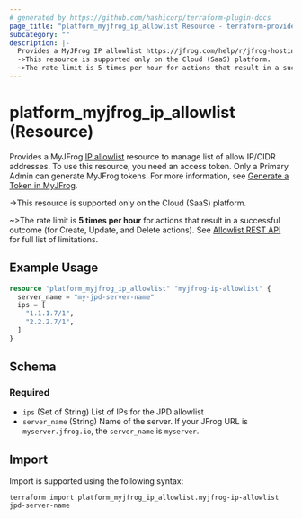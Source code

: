 ```yaml
---
# generated by https://github.com/hashicorp/terraform-plugin-docs
page_title: "platform_myjfrog_ip_allowlist Resource - terraform-provider-platform"
subcategory: ""
description: |-
  Provides a MyJFrog IP allowlist https://jfrog.com/help/r/jfrog-hosting-models-documentation/configure-the-ip/cidr-allowlist resource to manage list of allow IP/CIDR addresses. To use this resource, you need an access token. Only a Primary Admin can generate MyJFrog tokens. For more information, see Generate a Token in MyJFrog https://jfrog.com/help/r/jfrog-hosting-models-documentation/generate-a-token-in-myjfrog.
  ->This resource is supported only on the Cloud (SaaS) platform.
  ~>The rate limit is 5 times per hour for actions that result in a successful outcome (for Create, Update, and Delete actions). See Allowlist REST API https://jfrog.com/help/r/jfrog-rest-apis/allowlist-rest-api for full list of limitations.
---
```


# platform_myjfrog_ip_allowlist (Resource)

Provides a MyJFrog [IP allowlist](https://jfrog.com/help/r/jfrog-hosting-models-documentation/configure-the-ip/cidr-allowlist) resource to manage list of allow IP/CIDR addresses. To use this resource, you need an access token. Only a Primary Admin can generate MyJFrog tokens. For more information, see [Generate a Token in MyJFrog](https://jfrog.com/help/r/jfrog-hosting-models-documentation/generate-a-token-in-myjfrog).

->This resource is supported only on the Cloud (SaaS) platform.

~>The rate limit is **5 times per hour** for actions that result in a successful outcome (for Create, Update, and Delete actions). See [Allowlist REST API](https://jfrog.com/help/r/jfrog-rest-apis/allowlist-rest-api) for full list of limitations.

## Example Usage

```terraform
resource "platform_myjfrog_ip_allowlist" "myjfrog-ip-allowlist" {
  server_name = "my-jpd-server-name"
  ips = [
    "1.1.1.7/1",
    "2.2.2.7/1",
  ]
}
```

<!-- schema generated by tfplugindocs -->
## Schema

### Required

- `ips` (Set of String) List of IPs for the JPD allowlist
- `server_name` (String) Name of the server. If your JFrog URL is `myserver.jfrog.io`, the `server_name` is `myserver`.

## Import

Import is supported using the following syntax:

```shell
terraform import platform_myjfrog_ip_allowlist.myjfrog-ip-allowlist jpd-server-name
```
